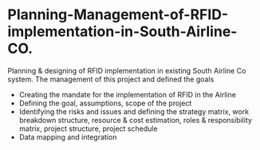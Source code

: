 # Planning-Management-of-RFID-implementation-in-South-Airline-CO.
Planning & designing of RFID implementation in existing South Airline Co system. The management of this project and defined the goals

* Creating the mandate for the implementation of RFID in the Airline
* Defining the goal, assumptions, scope of the project
* Identifying the risks and issues and defining the strategy matrix, work breakdown structure, resource & cost estimation, roles & responsibility matrix, project structure, project schedule
* Data mapping and integration
